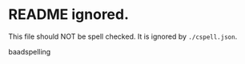 # README ignored.

This file should NOT be spell checked. It is ignored by `./cspell.json`.

baadspelling
